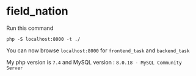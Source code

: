 # field_nation

Run this command 
```
php -S localhost:8000 -t ./
```

You can now browse `localhost:8000` for `frontend_task` and `backend_task`

My php version is `7.4` and 
MySQL version : `8.0.18 - MySQL Community Server`
